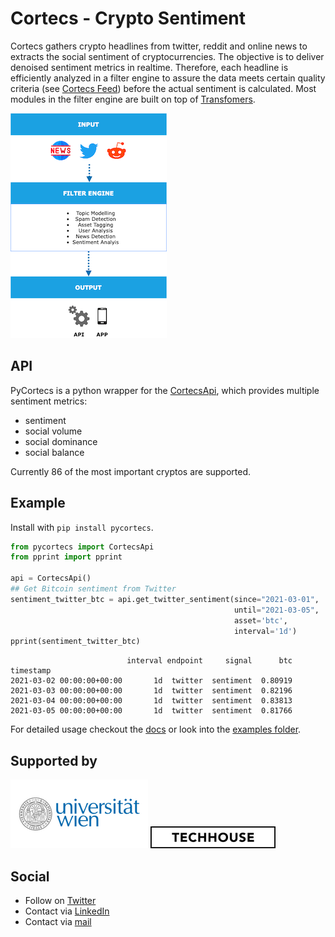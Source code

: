 # Cortecs - Crypto Sentiment

Cortecs gathers crypto headlines from twitter, reddit and online news to extracts the social sentiment of cryptocurrencies.
The objective is to deliver denoised sentiment metrics in realtime. Therefore, each headline is efficiently analyzed in a
filter engine to assure the data meets certain quality criteria (see [Cortecs Feed](https://cortecs.ai/chart)) before
the actual sentiment is calculated. Most modules in the filter engine are built on top
of [Transfomers](https://huggingface.co/transformers/).


![SNAP](https://github.com/cortecs-ai/pycortecs/blob/main/img/SNAP_Overview.png?raw=true "Title")

## API

PyCortecs is a python wrapper for the [CortecsApi](http://185.232.71.249:8002/redoc), which provides multiple sentiment metrics:

- sentiment
- social volume
- social dominance
- social balance

Currently 86 of the most important
cryptos are supported.
  
## Example

Install with `pip install pycortecs`.

```python
from pycortecs import CortecsApi
from pprint import pprint

api = CortecsApi()
## Get Bitcoin sentiment from Twitter
sentiment_twitter_btc = api.get_twitter_sentiment(since="2021-03-01",
                                                  until="2021-03-05",
                                                  asset='btc',
                                                  interval='1d')
pprint(sentiment_twitter_btc)
```

```
                          interval endpoint     signal      btc
timestamp                                                      
2021-03-02 00:00:00+00:00       1d  twitter  sentiment  0.80919
2021-03-03 00:00:00+00:00       1d  twitter  sentiment  0.82196
2021-03-04 00:00:00+00:00       1d  twitter  sentiment  0.83813
2021-03-05 00:00:00+00:00       1d  twitter  sentiment  0.81766

```

For detailed usage checkout the [docs](http://185.232.71.249:8002/docs#/) or look into
the [examples folder](https://github.com/cortecs-ai/pycortecs/tree/main/examples).

## Supported by

![University of Vienna](https://github.com/cortecs-ai/pycortecs/blob/main/img/UniVie.png "University of Vienna")
![Techhouse](https://github.com/cortecs-ai/pycortecs/blob/main/img/Techhouse.png "Techhouse")

## Social

- Follow on [Twitter](https://twitter.com/cortecs_ai)
- Contact via [LinkedIn](https://www.linkedin.com/company/cortecs-ai)
- Contact via [mail](mailto:office@cortecs.ai)






